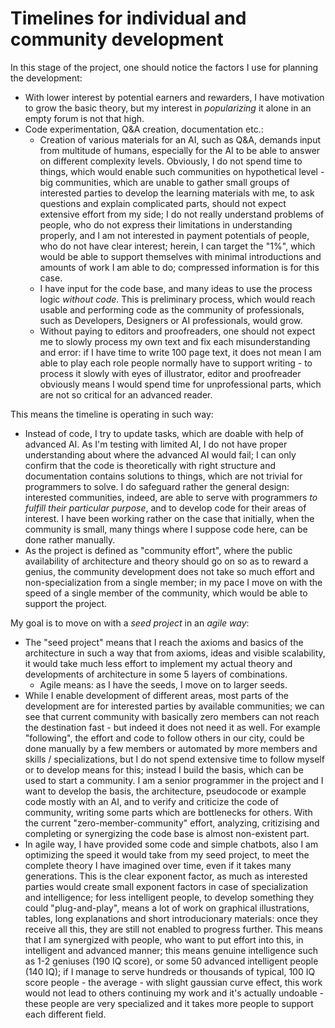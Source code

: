 # Timelines for individual and community development

In this stage of the project, one should notice the factors I use for planning the development:
- With lower interest by potential earners and rewarders, I have motivation to grow the basic theory, but my interest in _popularizing_ it alone in an empty forum is not that high.
- Code experimentation, Q&A creation, documentation etc.:
  - Creation of various materials for an AI, such as Q&A, demands input from multitude of humans, especially for the AI to be able to answer on different complexity levels. Obviously, I do not spend time to things, which would enable such communities on hypothetical level - big communities, which are unable to gather small groups of interested parties to develop the learning materials with me, to ask questions and explain complicated parts, should not expect extensive effort from my side; I do not really understand problems of people, who do not express their limitations in understanding properly, and I am not interested in payment potentials of people, who do not have clear interest; herein, I can target the "1%", which would be able to support themselves with minimal introductions and amounts of work I am able to do; compressed information is for this case.
  - I have input for the code base, and many ideas to use the process logic *without code*. This is preliminary process, which would reach usable and performing code as the community of professionals, such as Developers, Designers or AI professionals, would grow.
  - Without paying to editors and proofreaders, one should not expect me to slowly process my own text and fix each misunderstanding and error: if I have time to write 100 page text, it does not mean I am able to play each role people normally have to support writing - to process it slowly with eyes of illustrator, editor and proofreader obviously means I would spend time for unprofessional parts, which are not so critical for an advanced reader.

This means the timeline is operating in such way:

- Instead of code, I try to update tasks, which are doable with help of advanced AI. As I'm testing with limited AI, I do not have proper understanding about where the advanced AI would fail; I can only confirm that the code is theoretically with right structure and documentation contains solutions to things, which are not trivial for programmers to solve. I do safeguard rather the general design: interested communities, indeed, are able to serve with programmers _to fulfill their particular purpose_, and to develop code for their areas of interest. I have been working rather on the case that initially, when the community is small, many things where I suppose code here, can be done rather manually.
 - As the project is defined as "community effort", where the public availability of architecture and theory should go on so as to reward a genius, the community development does not take so much effort and non-specialization from a single member; in my pace I move on with the speed of a single member of the community, which would be able to support the project.

My goal is to move on with a _seed project_ in an _agile way_:
- The "seed project" means that I reach the axioms and basics of the architecture in such a way that from axioms, ideas and visible scalability, it would take much less effort to implement my actual theory and developments of architecture in some 5 layers of combinations.
  - Agile means: as I have the seeds, I move on to larger seeds.
- While I enable development of different areas, most parts of the development are for interested parties by available communities; we can see that current community with basically zero members can not reach the destination fast - but indeed it does not need it as well. For example "following", the effort and code to follow others in our city, could be done manually by a few members or automated by more members and skills / specializations, but I do not spend extensive time to follow myself or to develop means for this; instead I build the basis, which can be used to start a community. I am a senior programmer in the project and I want to develop the basis, the architecture, pseudocode or example code mostly with an AI, and to verify and criticize the code of community, writing some parts which are bottlenecks for others. With the current "zero-member-community" effort, analyzing, critizising and completing or synergizing the code base is almost non-existent part.
- In agile way, I have provided some code and simple chatbots, also I am optimizing the speed it would take from my seed project, to meet the complete theory I have imagined over time, even if it takes many generations. This is the clear exponent factor, as much as interested parties would create small exponent factors in case of specialization and intelligence; for less intelligent people, to develop something they could "plug-and-play", means a lot of work on graphical illustrations, tables, long explanations and short introducionary materials: once they receive all this, they are still not enabled to progress further. This means that I am synergized with people, who want to put effort into this, in intelligent and advanced manner; this means genuine intelligence such as 1-2 geniuses (190 IQ score), or some 50 advanced intelligent people (140 IQ); if I manage to serve hundreds or thousands of typical, 100 IQ score people - the average - with slight gaussian curve effect, this work would not lead to others continuing my work and it's actually undoable - these people are very specialized and it takes more people to support each different field.
